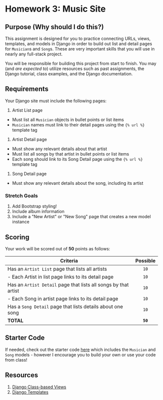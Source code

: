 # Homework 3: Music Site 

## Purpose (Why should I do this?)

This assignment is designed for you to practice connecting URLs, views, templates, and models in Django in order to build out list and detail pages for `Musician`s and `Song`s. These are very important skills that you will use in nearly any full-stack project.

You will be responsible for building this project from start to finish. You may (and _are expected to_) utilize resources such as past assignments, the Django tutorial, class examples, and the Django documentation.

<!-- note: add requirement to use both FBV and CBV (part 1 and part 2) -->

<!-- note: require the use of at least 4 specific different kinds of CBV - list, detail, update, delete -->

## Requirements

Your Django site must include the following pages:

1. Artist List page
  - Must list all `Musician` objects in bullet points or list items
  - `Musician` names must link to their detail pages using the `{% url %}` template tag
1. Artist Detail page
  - Must show any relevant details about that artist
  - Must list all songs by that artist in bullet points or list items
  - Each song should link to its Song Detail page using the `{% url %}` template tag
1. Song Detail page
  - Must show any relevant details about the song, including its artist

### Stretch Goals

1. Add Bootstrap styling!
1. Include album information
1. Include a "New Artist" or "New Song" page that creates a new model instance

## Scoring

Your work will be scored out of **50** points as follows:

| Criteria                                       | Possible  |
| ---------------------------------------------- | :-------: |
| Has an `Artist List` page that lists all artists |    `10`    |
| - Each Artist in list page links to its detail page |   `10`    |
| Has an `Artist Detail` page that lists all songs by that artist |    `10`    |
| - Each Song in artist page links to its detail page |   `10`    |
| Has a `Song Detail` page that lists details about one song |    `10`    |
| **TOTAL**                                  | **`50`** |

## Starter Code

If needed, check out the starter code [here](https://github.com/meredithcat/django-music-site) which includes the `Musician` and `Song` models - however I encourage you to build your own or use your code from class!

## Resources

1. [Django Class-based Views](https://docs.djangoproject.com/en/3.0/topics/class-based-views/)
1. [Django Templates](https://docs.djangoproject.com/en/3.0/topics/templates/)
